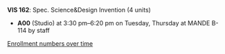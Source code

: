 **VIS 162**: Spec. Science&Design Invention (4 units)

- **A00** (Studio) at 3:30 pm–6:20 pm on Tuesday, Thursday at MANDE B-114 by staff

[Enrollment numbers over time](./VIS162.tsv)
